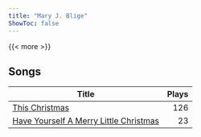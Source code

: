 ```yaml
---
title: "Mary J. Blige"
ShowToc: false
---
```


{{< more >}}

## Songs
Title | Plays 
----- | -----: 
[This Christmas](/songs/this-christmas) | 126
[Have Yourself A Merry Little Christmas](/songs/have-yourself-a-merry-little-christmas) | 23


